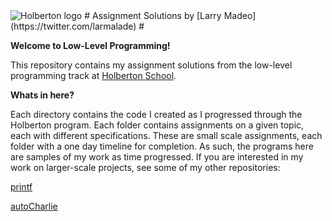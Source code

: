 <img src="https://www.holbertonschool.com/assets/holberton-logo-1cc451260ca3cd297def53f2250a9794810667c7ca7b5fa5879a569a457bf16f.png" alt="Holberton logo">
# Assignment Solutions by [Larry Madeo](https://twitter.com/larmalade) #

**Welcome to Low-Level Programming!**

This repository contains my assignment solutions from the low-level programming 
track at [Holberton School](https://www.holbertonschool.com).

**Whats in here?**

Each directory contains the code I created as I progressed through the
Holberton program. Each folder contains assignments on a given topic, each with
different specifications.  These are small scale assignments, each folder with a
one day timeline for completion. As such, the programs here are samples of my
work as time progressed. If you are interested in my work on larger-scale
projects, see some of my other repositories:

[printf](https://github.com/Hillmonkey/printf)

[autoCharlie](https://github.com/Hillmonkey/autocharlie)
